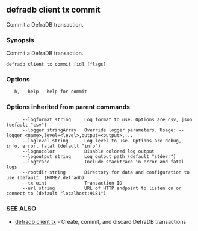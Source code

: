 ## defradb client tx commit

Commit a DefraDB transaction.

### Synopsis

Commit a DefraDB transaction.

```
defradb client tx commit [id] [flags]
```

### Options

```
  -h, --help   help for commit
```

### Options inherited from parent commands

```
      --logformat string     Log format to use. Options are csv, json (default "csv")
      --logger stringArray   Override logger parameters. Usage: --logger <name>,level=<level>,output=<output>,...
      --loglevel string      Log level to use. Options are debug, info, error, fatal (default "info")
      --lognocolor           Disable colored log output
      --logoutput string     Log output path (default "stderr")
      --logtrace             Include stacktrace in error and fatal logs
      --rootdir string       Directory for data and configuration to use (default: $HOME/.defradb)
      --tx uint              Transaction ID
      --url string           URL of HTTP endpoint to listen on or connect to (default "localhost:9181")
```

### SEE ALSO

* [defradb client tx](defradb_client_tx.md)	 - Create, commit, and discard DefraDB transactions

